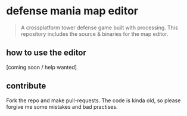 # defense mania map editor

> A crossplatform tower defense game built with processing.
> This repository includes the source & binaries for the map editor.

## how to use the editor

[coming soon / help wanted]

## contribute

Fork the repo and make pull-requests. The code is kinda old, so please forgive me some mistakes and bad practises.